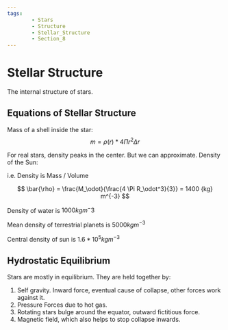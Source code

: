 ```yaml
---
tags:
        - Stars
        - Structure
        - Stellar_Structure
        - Section_8
---
```


# Stellar Structure

The internal structure of stars.

## Equations of Stellar Structure

Mass of a shell inside the star:
$$ m = \rho(r) * 4 \Pi r^2 \Delta r \tag{Eq 8.1} $$

For real stars, density peaks in the center.  But we can approximate.  Density of the Sun:

i.e. Density is Mass / Volume

$$ \bar{\rho} = \frac{M_\odot}{\frac{4 \Pi R_\odot^3}{3}} = 1400 {kg} m^{-3} $$

Density of water is $1000 kg m^-3$

Mean density of terrestrial planets is $5000 kg m^{-3}$

Central density of sun is $1.6*10^5 kg m^{-3}$

## Hydrostatic Equilibrium

Stars are mostly in equilibrium.  They are held together by:

1. Self gravity.  Inward force, eventual cause of collapse, other forces work against it.
2. Pressure Forces due to hot gas.
3. Rotating stars bulge around the equator, outward fictitious force.
4. Magnetic field, which also helps to stop collapse inwards.

